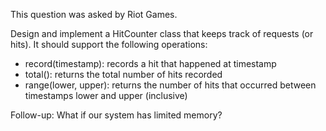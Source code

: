 This question was asked by Riot Games.

Design and implement a HitCounter class that keeps track of requests (or hits). It should support the following operations:

- record(timestamp): records a hit that happened at timestamp
- total(): returns the total number of hits recorded
- range(lower, upper): returns the number of hits that occurred between timestamps lower and upper (inclusive)

Follow-up: What if our system has limited memory?
